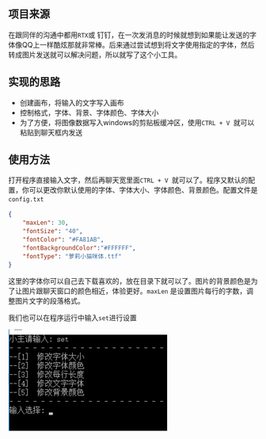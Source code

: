 

## 项目来源

在跟同伴的沟通中都用`RTX`或 钉钉，在一次发消息的时候就想到如果能让发送的字体像QQ上一样酷炫那就非常棒。后来通过尝试想到将文字使用指定的字体，然后转成图片发送就可以解决问题，所以就写了这个小工具。

## 实现的思路
- 创建画布，将输入的文字写入画布
- 控制格式，字体、背景、字体颜色、字体大小
- 为了方便，将图像数据写入windows的剪贴板缓冲区，使用`CTRL + V `就可以粘贴到聊天框内发送

## 使用方法

打开程序直接输入文字，然后再聊天宽里面`CTRL + V `就可以了。程序又默认的配置，你可以更改你默认使用的字体、字体大小、字体颜色、背景颜色。配置文件是`config.txt`
```json
{
	"maxLen": 30,
	"fontSize": "40",
	"fontColor": "#FA81AB",
	"fontBackgroundColor":"#FFFFFF",
  	"fontType": "萝莉小猫咪体.ttf"
}
```
这里的字体你可以自己去下载喜欢的，放在目录下就可以了。图片的背景颜色是为了让图片跟聊天窗口的颜色相近，体验更好。`maxLen` 是设置图片每行的字数，调整图片文字的段落格式。



我们也可以在程序运行中输入`set`进行设置

![设置](使用set来设置.png)


